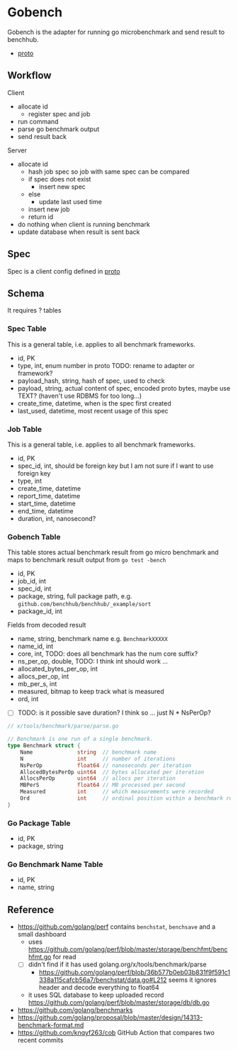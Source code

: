 # Gobench

Gobench is the adapter for running go microbenchmark and send result to benchhub.

- [proto](../../bhpb/gobench.proto)

## Workflow

Client

- allocate id
  - register spec and job
- run command
- parse go benchmark output
- send result back

Server

- allocate id
  - hash job spec so job with same spec can be compared
  - if spec does not exist
    - insert new spec
  - else
    - update last used time
  - insert new job
  - return id
- do nothing when client is running benchmark
- update database when result is sent back

## Spec

Spec is a client config defined in [proto](../../bhpb/gobench.proto)

## Schema

It requires ? tables

### Spec Table

This is a general table, i.e. applies to all benchmark frameworks.

- id, PK
- type, int, enum number in proto TODO: rename to adapter or framework?
- payload_hash, string, hash of spec, used to check
- payload, string, actual content of spec, encoded proto bytes, maybe use TEXT? (haven't use RDBMS for too long...)
- create_time, datetime, when is the spec first created
- last_used, datetime, most recent usage of this spec

### Job Table

This is a general table, i.e. applies to all benchmark frameworks.

- id, PK
- spec_id, int, should be foreign key but I am not sure if I want to use foreign key
- type, int
- create_time, datetime
- report_time, datetime
- start_time, datetime
- end_time, datetime
- duration, int, nanosecond?

### Gobench Table

This table stores actual benchmark result from go micro benchmark and maps to benchmark result output from `go test -bench`

- id, PK
- job_id, int
- spec_id, int
- package, string, full package path, e.g. `github.com/benchhub/benchhub/_example/sort`
- package_id, int

Fields from decoded result

- name, string, benchmark name e.g. `BenchmarkXXXXX`
- name_id, int
- core, int, TODO: does all benchmark has the num core suffix?
- ns_per_op, double, TODO: I think int should work ...
- allocated_bytes_per_op, int
- allocs_per_op, int
- mb_per_s, int
- measured, bitmap to keep track what is measured
- ord, int
- [ ] TODO: is it possible save duration? I think so ... just N * NsPerOp?

```go
// x/tools/benchmark/parse/parse.go

// Benchmark is one run of a single benchmark.
type Benchmark struct {
	Name              string  // benchmark name
	N                 int     // number of iterations
	NsPerOp           float64 // nanoseconds per iteration
	AllocedBytesPerOp uint64  // bytes allocated per iteration
	AllocsPerOp       uint64  // allocs per iteration
	MBPerS            float64 // MB processed per second
	Measured          int     // which measurements were recorded
	Ord               int     // ordinal position within a benchmark run
}
```

### Go Package Table

- id, PK
- package, string

### Go Benchmark Name Table

- id, PK
- name, string

## Reference

- https://github.com/golang/perf contains `benchstat`, `benchsave` and a small dashboard
  - uses https://github.com/golang/perf/blob/master/storage/benchfmt/benchfmt.go for read
  - [ ] didn't find if it has used golang.org/x/tools/benchmark/parse
    - https://github.com/golang/perf/blob/36b577b0eb03b831f9f591c1338a115cafcb56a7/benchstat/data.go#L212 seems it ignores header and decode everything to float64
  - it uses SQL database to keep uploaded record https://github.com/golang/perf/blob/master/storage/db/db.go
- https://github.com/golang/benchmarks
- https://github.com/golang/proposal/blob/master/design/14313-benchmark-format.md
- https://github.com/knqyf263/cob GitHub Action that compares two recent commits